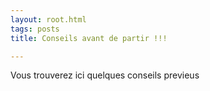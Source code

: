 ```yaml
---
layout: root.html
tags: posts
title: Conseils avant de partir !!!

---
```


Vous trouverez ici quelques conseils previeus

